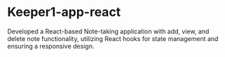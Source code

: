 # Keeper1-app-react
Developed a React-based Note-taking application with add, view, and delete note functionality, utilizing React hooks for state management and ensuring a responsive design.
